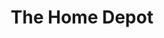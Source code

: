 ---
title: "The Home Depot"
url: /portland/the-home-depot-northwest-science-park-drive/
shop: Baumarkt
---